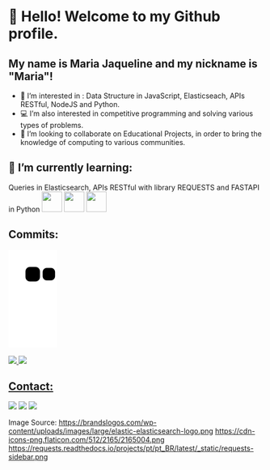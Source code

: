 # 👋 Hello! Welcome to my Github profile.
## My name is Maria Jaqueline and my nickname is "Maria"!

- 👀 I’m interested in : Data Structure in JavaScript, Elasticseach, APIs RESTful, NodeJS and Python.
- 💻 I’m also interested in competitive programming and solving various types of problems.
- 💞️ I’m looking to collaborate on Educational Projects, in order to bring the knowledge of computing to various communities.

## 🌱 I’m currently learning:
Queries in Elasticsearch, APIs RESTful with library REQUESTS and FASTAPI in Python
<img src="https://brandslogos.com/wp-content/uploads/images/large/elastic-elasticsearch-logo.png" width="40" height="40"/>
<img src="https://cdn-icons-png.flaticon.com/512/2165/2165004.png" width="40" height="40"/>
<img src="https://requests.readthedocs.io/projects/pt/pt_BR/latest/_static/requests-sidebar.png" width="40" height="40"/> 










## Commits:

![Snake animation](https://github.com/maria2122/maria2122/blob/output/github-contribution-grid-snake.svg)

<div>
<a href="https://github.com/maria2122">
<img height="180em" src="https://github-readme-stats.vercel.app/api/top-langs/?username=maria2122&layout=compact&langs_count=7&theme=dracula"/>
<img height="180em" src="https://github-readme-stats.vercel.app/api?username=maria2122&show_icons=true&theme=dracula&include_all_commits=true&count_private=true"/>
</div>

## Contact:

<div>
<a href = "mailto:contato@seu-@maria2122"><img src="https://img.shields.io/badge/Gmail-D14836?style=for-the-badge&logo=gmail&logoColor=white" target="_blank"></a>
<a href="https://www.linkedin.com/in/linkedin.com/in/mariajaquelinesantos199" target="_blank"><img src="https://img.shields.io/badge/-LinkedIn-%230077B5?style=for-the-badge&logo=linkedin&logoColor=white" target="_blank"></a>
 <a href="https://instagram.com/maria.j.santos223/" target="_blank"><img src="https://img.shields.io/badge/-Instagram-%23E4405F?style=for-the-badge&logo=instagram&logoColor=white" target="_blank"></a>
</div>

Image Source:
https://brandslogos.com/wp-content/uploads/images/large/elastic-elasticsearch-logo.png
https://cdn-icons-png.flaticon.com/512/2165/2165004.png
https://requests.readthedocs.io/projects/pt/pt_BR/latest/_static/requests-sidebar.png
